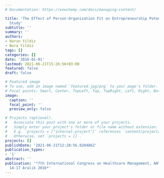 ```yaml
---
# Documentation: https://wowchemy.com/docs/managing-content/

title: 'The Effect of Person-Organization Fit on Entrepreneurship Potential: A Field
  Study'
subtitle: ''
summary: ''
authors:
- Harun Yildiz
- Bora Yildiz
tags: []
categories: []
date: '2016-01-01'
lastmod: 2021-06-21T15:28:56+03:00
featured: false
draft: false

# Featured image
# To use, add an image named `featured.jpg/png` to your page's folder.
# Focal points: Smart, Center, TopLeft, Top, TopRight, Left, Right, BottomLeft, Bottom, BottomRight.
image:
  caption: ''
  focal_point: ''
  preview_only: false

# Projects (optional).
#   Associate this post with one or more of your projects.
#   Simply enter your project's folder or file name without extension.
#   E.g. `projects = ["internal-project"]` references `content/project/deep-learning/index.md`.
#   Otherwise, set `projects = []`.
projects: []
publishDate: '2021-06-21T12:28:56.020486Z'
publication_types:
- '1'
abstract: ''
publication: '*7th International Congress on Healthcare Management, ANTALYA, TÜRKIYE,
  14-17 Aralık 2016*'
---
```

